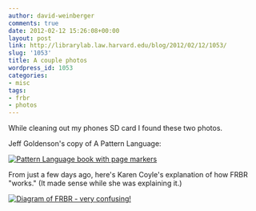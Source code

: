 ```yaml
---
author: david-weinberger
comments: true
date: 2012-02-12 15:26:08+00:00
layout: post
link: http://librarylab.law.harvard.edu/blog/2012/02/12/1053/
slug: '1053'
title: A couple photos
wordpress_id: 1053
categories:
- misc
tags:
- frbr
- photos
---
```


While cleaning out my phones SD card I found these two photos.

Jeff Goldenson's copy of A Pattern Language:

[![Pattern Language book with page markers](http://librarylab.law.harvard.edu/blog/wp-content/uploads/2012/02/patternlanguage-e1329060220611-224x300.jpg)](http://librarylab.law.harvard.edu/blog/wp-content/uploads/2012/02/patternlanguage.jpg)

From just a few days ago, here's Karen Coyle's explanation of how FRBR "works." (It made sense while she was explaining it.)

[![Diagram of FRBR - very confusing!](http://librarylab.law.harvard.edu/blog/wp-content/uploads/2012/02/frbr-karen-coyle-168x300.jpg)](http://librarylab.law.harvard.edu/blog/wp-content/uploads/2012/02/frbr-karen-coyle.jpg)
